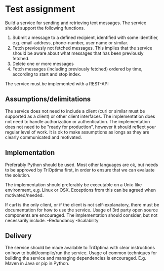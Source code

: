 Test assignment
==========================

Build a service for sending and retrieving text messages. The service should 
support the following functions.

1. Submit a message to a defined recipient, identified with some identifier, e.g. email-address, phone-number, user name or similar.
2. Fetch previously not fetched messages. This implies that the service should be aware about what messages that has been previously fetched.
3. Delete one or more messages
4. Fetch messages (including previously fetched) ordered by time, according to start and stop index.

The service must be implemented with a REST-API

Assumptions/delimitations
----------------------------
The service does not need to include a client (curl or similar must be supported 
as a client) or other client interfaces. The implementation does not need to handle authorization or authentication. The implementation does not need to be "ready for production", however it should reflect your regular level of work. It is ok to make assumptions as longs as they are clearly communicated and motivated.

Implementation
----------------------------
Preferably Python should be used. Most other languages are ok, but needs to be 
approved by TriOptima first, in order to ensure that we can evaluate the 
solution.

The implementation should preferably be executable on a Unix-like 
environment, e.g. Linux or OSX. Exceptions from this can be agreed when 
motivated/needed.

If curl is the only client, or if the client is not self-explanatory, there must be 
documentation for how to use the service.
Usage of 3rd party open source components are encouraged.
The implementation should consider, but not necessarily include.
-Redundancy
-Scalability

Delivery
----------------------------
The service should be made available to TriOptima with clear instructions on 
how to build/compile/run the service. Usage of common techniques for building 
the service and managing dependencies is encouraged. E.g. Maven in Java or pip 
in Python.